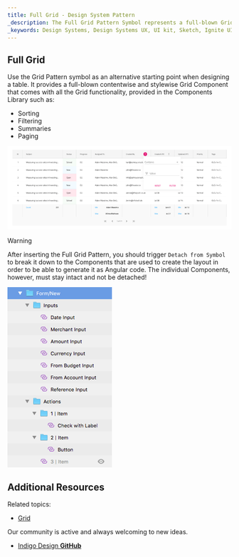 ```yaml
---
title: Full Grid - Design System Pattern
_description: The Full Grid Pattern Symbol represents a full-blown Grid Component. 
_keywords: Design Systems, Design Systems UX, UI kit, Sketch, Ignite UI for Angular, Sketch to Angular, Sketch to Angular, Angular, Angular Design System, Export code from Sketch, Design Kits for Angular, Sketch HTML, Sketch to HTML, Sketch UI kits
---
```


## Full Grid

Use the Grid Pattern symbol as an alternative starting point when designing a table. It provides a full-blown contentwise and stylewise Grid Component that comes with all the Grid functionality, provided in the Components Library such as:

- Sorting
- Filtering
- Summaries
- Paging

<img src="../images/grids_demo.png" srcset="../images/grids_demo@2x.png 2x" />

> [!WARNING]
> After inserting the Full Grid Pattern, you should trigger `Detach from Symbol` to break it down to the Components that are used to create the layout in order to be able to generate it as Angular code. The individual Components, however, must stay intact and not be detached!

<img src="../images/form_detach.png" />

## Additional Resources

Related topics:

- [Grid](grid.md)

Our community is active and always welcoming to new ideas.

- [Indigo Design **GitHub**](https://github.com/IgniteUI/design-system-docfx)
